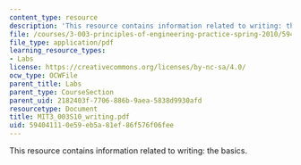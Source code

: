 ```yaml
---
content_type: resource
description: 'This resource contains information related to writing: the basics. '
file: /courses/3-003-principles-of-engineering-practice-spring-2010/594041110e59eb5a81ef86f576f06fee_MIT3_003S10_writing.pdf
file_type: application/pdf
learning_resource_types:
- Labs
license: https://creativecommons.org/licenses/by-nc-sa/4.0/
ocw_type: OCWFile
parent_title: Labs
parent_type: CourseSection
parent_uid: 2182403f-7706-886b-9aea-5838d9930afd
resourcetype: Document
title: MIT3_003S10_writing.pdf
uid: 59404111-0e59-eb5a-81ef-86f576f06fee
---
```

This resource contains information related to writing: the basics. 